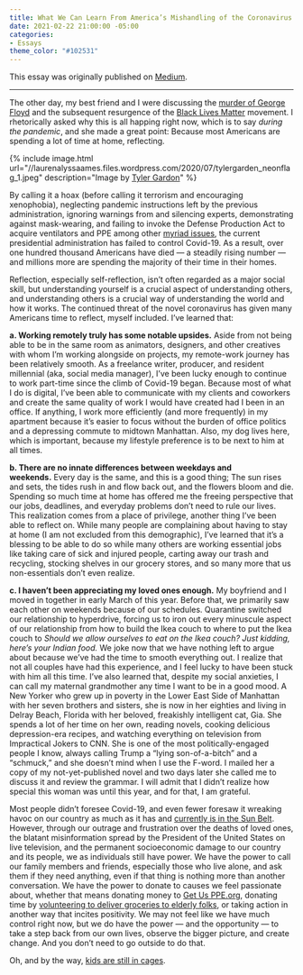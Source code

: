 ```yaml
---
title: What We Can Learn From America’s Mishandling of the Coronavirus Pandemic
date: 2021-02-22 21:00:00 -05:00
categories:
- Essays
theme_color: "#102531"
---
```


This essay was originally published on [Medium](https://medium.com/@laurenalyssaames/what-we-can-learn-from-americas-mishandling-of-the-coronavirus-pandemic-2bdf33272ee8).

* * *

The other day, my best friend and I were discussing the [murder of George Floyd](https://www.nytimes.com/2020/05/31/us/george-floyd-investigation.html) and the subsequent resurgence of the [Black Lives Matter](https://blacklivesmatter.com/) movement. I rhetorically asked why this is all happing right now, which is to say _during the pandemic_, and she made a great point: Because most Americans are spending a lot of time at home, reflecting.


{% include image.html url="//laurenalyssaames.files.wordpress.com/2020/07/tylergarden_neonflag_1.jpeg" description="Image by [Tyler Gardon](https://www.instagram.com/portamalmar/)" %}

By calling it a hoax (before calling it terrorism and encouraging xenophobia), neglecting pandemic instructions left by the previous administration, ignoring warnings from and silencing experts, demonstrating against mask-wearing, and failing to invoke the Defense Production Act to acquire ventilators and PPE among other [myriad issues](https://www.theatlantic.com/politics/archive/2020/05/trumps-lies-about-coronavirus/608647/), the current presidential administration has failed to control Covid-19\. As a result, over one hundred thousand Americans have died — a steadily rising number — and millions more are spending the majority of their time in their homes.

Reflection, especially self-reflection, isn’t often regarded as a major social skill, but understanding yourself is a crucial aspect of understanding others, and understanding others is a crucial way of understanding the world and how it works. The continued threat of the novel coronavirus has given many Americans time to reflect, myself included. I’ve learned that:

**a. Working remotely truly has some notable upsides.** Aside from not being able to be in the same room as animators, designers, and other creatives with whom I’m working alongside on projects, my remote-work journey has been relatively smooth. As a freelance writer, producer, and resident millennial (aka, social media manager), I’ve been lucky enough to continue to work part-time since the climb of Covid-19 began. Because most of what I do is digital, I’ve been able to communicate with my clients and coworkers and create the same quality of work I would have created had I been in an office. If anything, I work more efficiently (and more frequently) in my apartment because it’s easier to focus without the burden of office politics and a depressing commute to midtown Manhattan. Also, my dog lives here, which is important, because my lifestyle preference is to be next to him at all times.

**b. There are no innate differences between weekdays and weekends.** Every day is the same, and this is a good thing; The sun rises and sets, the tides rush in and flow back out, and the flowers bloom and die. Spending so much time at home has offered me the freeing perspective that our jobs, deadlines, and everyday problems don’t need to rule our lives. This realization comes from a place of privilege, another thing I’ve been able to reflect on. While many people are complaining about having to stay at home (I am not excluded from this demographic), I’ve learned that it’s a blessing to be able to do so while many others are working essential jobs like taking care of sick and injured people, carting away our trash and recycling, stocking shelves in our grocery stores, and so many more that us non-essentials don’t even realize.

**c. I haven’t been appreciating my loved ones enough.** My boyfriend and I moved in together in early March of this year. Before that, we primarily saw each other on weekends because of our schedules. Quarantine switched our relationship to hyperdrive, forcing us to iron out every minuscule aspect of our relationship from how to build the Ikea couch to where to put the Ikea couch to _Should we allow ourselves to eat on the Ikea couch? Just kidding, here’s your Indian food._ We joke now that we have nothing left to argue about because we’ve had the time to smooth everything out. I realize that not all couples have had this experience, and I feel lucky to have been stuck with him all this time. I’ve also learned that, despite my social anxieties, I can call my maternal grandmother any time I want to be in a good mood. A New Yorker who grew up in poverty in the Lower East Side of Manhattan with her seven brothers and sisters, she is now in her eighties and living in Delray Beach, Florida with her beloved, freakishly intelligent cat, Gia. She spends a lot of her time on her own, reading novels, cooking delicious depression-era recipes, and watching everything on television from Impractical Jokers to CNN. She is one of the most politically-engaged people I know, always calling Trump a “lying son-of-a-bitch” and a “schmuck,” and she doesn’t mind when I use the F-word. I mailed her a copy of my not-yet-published novel and two days later she called me to discuss it and review the grammar. I will admit that I didn’t realize how special this woman was until this year, and for that, I am grateful.

Most people didn’t foresee Covid-19, and even fewer foresaw it wreaking havoc on our country as much as it has and [currently is in the Sun Belt](https://www.usnews.com/news/health-news/articles/2020-07-07/us-coronavirus-cases-near-3-million-as-hospitals-in-sun-belt-fill-up-with-patients). However, through our outrage and frustration over the deaths of loved ones, the blatant misinformation spread by the President of the United States on live television, and the permanent socioeconomic damage to our country and its people, we as individuals still have power. We have the power to call our family members and friends, especially those who live alone, and ask them if they need anything, even if that thing is nothing more than another conversation. We have the power to donate to causes we feel passionate about, whether that means donating money to [Get Us PPE.org](https://getusppe.org/give/), donating time by [volunteering to deliver groceries to elderly folks](https://invisiblehandsdeliver.org/), or taking action in another way that incites positivity. We may not feel like we have much control right now, but we do have the power — and the opportunity — to take a step back from our own lives, observe the bigger picture, and create change. And you don’t need to go outside to do that.

Oh, and by the way, [kids are still in cages](https://nokidsincages.com/).
